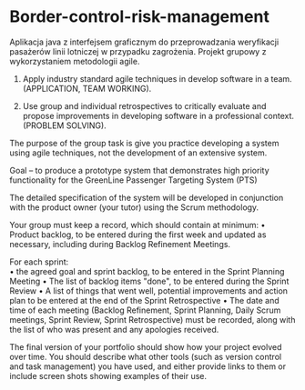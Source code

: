 # Border-control-risk-management
Aplikacja java z interfejsem graficznym do przeprowadzania weryfikacji pasażerów linii lotniczej  w przypadku zagrożenia. Projekt grupowy z wykorzystaniem metodologii agile.

1. Apply industry standard agile techniques in develop software in a team. (APPLICATION, TEAM WORKING).
 
2. Use group and individual retrospectives to critically evaluate and propose improvements in developing software in a professional context. (PROBLEM SOLVING).

The purpose of the group task is give you practice developing a system using agile techniques, not the development of an extensive system. 

Goal – to produce a prototype system that demonstrates high priority functionality for the GreenLine Passenger Targeting System (PTS)

The detailed specification of the system will be developed in conjunction with the product owner (your tutor) using the Scrum methodology. 

Your group must keep a record, which should contain at minimum: 
•	Product backlog, to be entered during the first week and updated as necessary, including during Backlog Refinement Meetings.

For each sprint:   
•	the agreed goal and sprint backlog, to be entered in the Sprint Planning Meeting 
•	The list of backlog items "done", to be entered during the Sprint Review 
•	A list of things that went well, potential improvements and action plan to be entered at the end of the Sprint Retrospective
•	The date and time of each meeting (Backlog Refinement, Sprint Planning, Daily Scrum meetings, Sprint Review, Sprint Retrospective) must be recorded, along with the list of who was present and any apologies received.

The final version of your portfolio should show how your project evolved over time.  You should describe what other tools (such as version control and task management) you have used, and either provide links to them or include screen shots showing examples of their use.  

